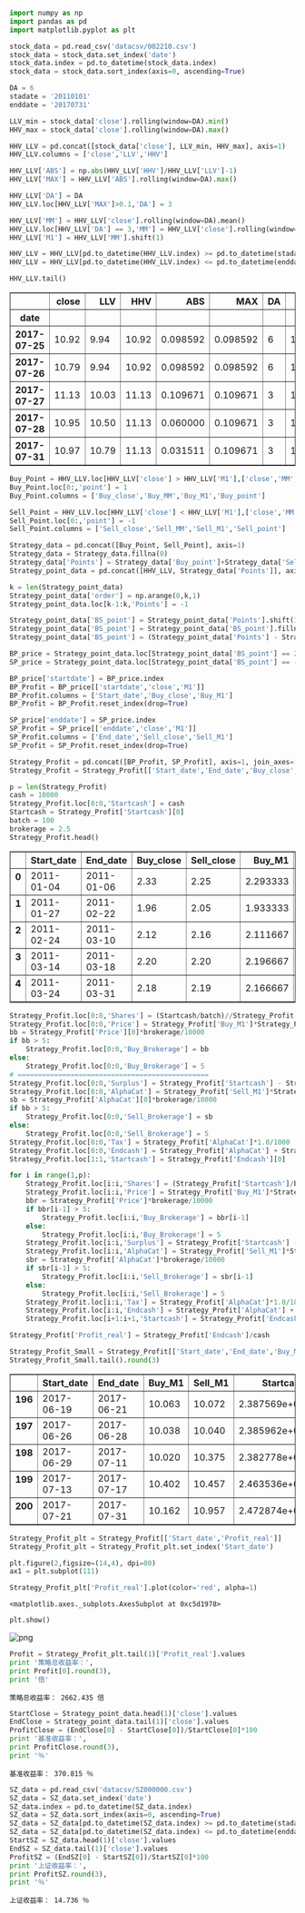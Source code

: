 

```python
import numpy as np
import pandas as pd
import matplotlib.pyplot as plt
```


```python
stock_data = pd.read_csv('datacsv/002210.csv')
stock_data = stock_data.set_index('date')
stock_data.index = pd.to_datetime(stock_data.index)
stock_data = stock_data.sort_index(axis=0, ascending=True)
```


```python
DA = 6
stadate = '20110101'
enddate = '20170731'
```


```python
LLV_min = stock_data['close'].rolling(window=DA).min()
HHV_max = stock_data['close'].rolling(window=DA).max()
```


```python
HHV_LLV = pd.concat([stock_data['close'], LLV_min, HHV_max], axis=1)
HHV_LLV.columns = ['close','LLV','HHV']
```


```python
HHV_LLV['ABS'] = np.abs(HHV_LLV['HHV']/HHV_LLV['LLV']-1)
HHV_LLV['MAX'] = HHV_LLV['ABS'].rolling(window=DA).max()
```


```python
HHV_LLV['DA'] = DA
HHV_LLV.loc[HHV_LLV['MAX']>0.1,'DA'] = 3
```


```python
HHV_LLV['MM'] = HHV_LLV['close'].rolling(window=DA).mean()
HHV_LLV.loc[HHV_LLV['DA'] == 3,'MM'] = HHV_LLV['close'].rolling(window=3).mean()
HHV_LLV['M1'] = HHV_LLV['MM'].shift(1)
```


```python
HHV_LLV = HHV_LLV[pd.to_datetime(HHV_LLV.index) >= pd.to_datetime(stadate)]
HHV_LLV = HHV_LLV[pd.to_datetime(HHV_LLV.index) <= pd.to_datetime(enddate)]
```


```python
HHV_LLV.tail()
```




<div>
<style>
    .dataframe thead tr:only-child th {
        text-align: right;
    }

    .dataframe thead th {
        text-align: left;
    }

    .dataframe tbody tr th {
        vertical-align: top;
    }
</style>
<table border="1" class="dataframe">
  <thead>
    <tr style="text-align: right;">
      <th></th>
      <th>close</th>
      <th>LLV</th>
      <th>HHV</th>
      <th>ABS</th>
      <th>MAX</th>
      <th>DA</th>
      <th>MM</th>
      <th>M1</th>
    </tr>
    <tr>
      <th>date</th>
      <th></th>
      <th></th>
      <th></th>
      <th></th>
      <th></th>
      <th></th>
      <th></th>
      <th></th>
    </tr>
  </thead>
  <tbody>
    <tr>
      <th>2017-07-25</th>
      <td>10.92</td>
      <td>9.94</td>
      <td>10.92</td>
      <td>0.098592</td>
      <td>0.098592</td>
      <td>6</td>
      <td>10.385000</td>
      <td>10.228333</td>
    </tr>
    <tr>
      <th>2017-07-26</th>
      <td>10.79</td>
      <td>9.94</td>
      <td>10.92</td>
      <td>0.098592</td>
      <td>0.098592</td>
      <td>6</td>
      <td>10.511667</td>
      <td>10.385000</td>
    </tr>
    <tr>
      <th>2017-07-27</th>
      <td>11.13</td>
      <td>10.03</td>
      <td>11.13</td>
      <td>0.109671</td>
      <td>0.109671</td>
      <td>3</td>
      <td>10.946667</td>
      <td>10.511667</td>
    </tr>
    <tr>
      <th>2017-07-28</th>
      <td>10.95</td>
      <td>10.50</td>
      <td>11.13</td>
      <td>0.060000</td>
      <td>0.109671</td>
      <td>3</td>
      <td>10.956667</td>
      <td>10.946667</td>
    </tr>
    <tr>
      <th>2017-07-31</th>
      <td>10.97</td>
      <td>10.79</td>
      <td>11.13</td>
      <td>0.031511</td>
      <td>0.109671</td>
      <td>3</td>
      <td>11.016667</td>
      <td>10.956667</td>
    </tr>
  </tbody>
</table>
</div>




```python
Buy_Point = HHV_LLV.loc[HHV_LLV['close'] > HHV_LLV['M1'],['close','MM','M1']]
Buy_Point.loc[0:,'point'] = 1
Buy_Point.columns = ['Buy_close','Buy_MM','Buy_M1','Buy_point']
```


```python
Sell_Point = HHV_LLV.loc[HHV_LLV['close'] < HHV_LLV['M1'],['close','MM','M1']]
Sell_Point.loc[0:,'point'] = -1
Sell_Point.columns = ['Sell_close','Sell_MM','Sell_M1','Sell_point']
```


```python
Strategy_data = pd.concat([Buy_Point, Sell_Point], axis=1)
Strategy_data = Strategy_data.fillna(0)
Strategy_data['Points'] = Strategy_data['Buy_point']+Strategy_data['Sell_point']
Strategy_point_data = pd.concat([HHV_LLV, Strategy_data['Points']], axis=1)
```


```python
k = len(Strategy_point_data)
Strategy_point_data['order'] = np.arange(0,k,1)
Strategy_point_data.loc[k-1:k,'Points'] = -1
```


```python
Strategy_point_data['BS_point'] = Strategy_point_data['Points'].shift(1)
Strategy_point_data['BS_point'] = Strategy_point_data['BS_point'].fillna(-1)
Strategy_point_data['BS_point'] = (Strategy_point_data['Points'] - Strategy_point_data['BS_point'])/2+Strategy_point_data['Points']
```


```python
BP_price = Strategy_point_data.loc[Strategy_point_data['BS_point'] == 2, ['order','close','M1','BS_point']]
SP_price = Strategy_point_data.loc[Strategy_point_data['BS_point'] == -2, ['order','close','M1','BS_point']]
```


```python
BP_price['startdate'] = BP_price.index
BP_Profit = BP_price[['startdate','close','M1']]
BP_Profit.columns = ['Start_date','Buy_close','Buy_M1']
BP_Profit = BP_Profit.reset_index(drop=True)
```


```python
SP_price['enddate'] = SP_price.index
SP_Profit = SP_price[['enddate','close','M1']]
SP_Profit.columns = ['End_date','Sell_close','Sell_M1']
SP_Profit = SP_Profit.reset_index(drop=True)
```


```python
Strategy_Profit = pd.concat([BP_Profit, SP_Profit], axis=1, join_axes=[BP_Profit.index])
Strategy_Profit = Strategy_Profit[['Start_date','End_date','Buy_close','Sell_close','Buy_M1','Sell_M1']]
```


```python
p = len(Strategy_Profit)
cash = 10000
Strategy_Profit.loc[0:0,'Startcash'] = cash
Startcash = Strategy_Profit['Startcash'][0]
batch = 100
brokerage = 2.5
Strategy_Profit.head()
```




<div>
<style>
    .dataframe thead tr:only-child th {
        text-align: right;
    }

    .dataframe thead th {
        text-align: left;
    }

    .dataframe tbody tr th {
        vertical-align: top;
    }
</style>
<table border="1" class="dataframe">
  <thead>
    <tr style="text-align: right;">
      <th></th>
      <th>Start_date</th>
      <th>End_date</th>
      <th>Buy_close</th>
      <th>Sell_close</th>
      <th>Buy_M1</th>
      <th>Sell_M1</th>
      <th>Startcash</th>
    </tr>
  </thead>
  <tbody>
    <tr>
      <th>0</th>
      <td>2011-01-04</td>
      <td>2011-01-06</td>
      <td>2.33</td>
      <td>2.25</td>
      <td>2.293333</td>
      <td>2.326667</td>
      <td>10000.0</td>
    </tr>
    <tr>
      <th>1</th>
      <td>2011-01-27</td>
      <td>2011-02-22</td>
      <td>1.96</td>
      <td>2.05</td>
      <td>1.933333</td>
      <td>2.118333</td>
      <td>NaN</td>
    </tr>
    <tr>
      <th>2</th>
      <td>2011-02-24</td>
      <td>2011-03-10</td>
      <td>2.12</td>
      <td>2.16</td>
      <td>2.111667</td>
      <td>2.201667</td>
      <td>NaN</td>
    </tr>
    <tr>
      <th>3</th>
      <td>2011-03-14</td>
      <td>2011-03-18</td>
      <td>2.20</td>
      <td>2.20</td>
      <td>2.196667</td>
      <td>2.201667</td>
      <td>NaN</td>
    </tr>
    <tr>
      <th>4</th>
      <td>2011-03-24</td>
      <td>2011-03-31</td>
      <td>2.18</td>
      <td>2.19</td>
      <td>2.166667</td>
      <td>2.203333</td>
      <td>NaN</td>
    </tr>
  </tbody>
</table>
</div>




```python
Strategy_Profit.loc[0:0,'Shares'] = (Startcash/batch)//Strategy_Profit['Buy_M1']*batch
Strategy_Profit.loc[0:0,'Price'] = Strategy_Profit['Buy_M1']*Strategy_Profit['Shares']
bb = Strategy_Profit['Price'][0]*brokerage/10000
if bb > 5:
    Strategy_Profit.loc[0:0,'Buy_Brokerage'] = bb
else:
    Strategy_Profit.loc[0:0,'Buy_Brokerage'] = 5
# ===============================================
Strategy_Profit.loc[0:0,'Surplus'] = Strategy_Profit['Startcash'] - Strategy_Profit['Price'] - Strategy_Profit['Buy_Brokerage']
Strategy_Profit.loc[0:0,'AlphaCat'] = Strategy_Profit['Sell_M1']*Strategy_Profit['Shares']
sb = Strategy_Profit['AlphaCat'][0]*brokerage/10000
if bb > 5:
    Strategy_Profit.loc[0:0,'Sell_Brokerage'] = sb
else:
    Strategy_Profit.loc[0:0,'Sell_Brokerage'] = 5
Strategy_Profit.loc[0:0,'Tax'] = Strategy_Profit['AlphaCat']*1.0/1000
Strategy_Profit.loc[0:0,'Endcash'] = Strategy_Profit['AlphaCat'] + Strategy_Profit['Surplus'] - Strategy_Profit['Sell_Brokerage'] - Strategy_Profit['Tax']
Strategy_Profit.loc[1:1,'Startcash'] = Strategy_Profit['Endcash'][0]

```


```python
for i in range(1,p):
    Strategy_Profit.loc[i:i,'Shares'] = (Strategy_Profit['Startcash']/batch)//Strategy_Profit['Buy_M1']*batch
    Strategy_Profit.loc[i:i,'Price'] = Strategy_Profit['Buy_M1']*Strategy_Profit['Shares']
    bbr = Strategy_Profit['Price']*brokerage/10000
    if bbr[i-1] > 5:
        Strategy_Profit.loc[i:i,'Buy_Brokerage'] = bbr[i-1]
    else:
        Strategy_Profit.loc[i:i,'Buy_Brokerage'] = 5
    Strategy_Profit.loc[i:i,'Surplus'] = Strategy_Profit['Startcash'] - Strategy_Profit['Price'] - Strategy_Profit['Buy_Brokerage']
    Strategy_Profit.loc[i:i,'AlphaCat'] = Strategy_Profit['Sell_M1']*Strategy_Profit['Shares']
    sbr = Strategy_Profit['AlphaCat']*brokerage/10000
    if sbr[i-1] > 5:
        Strategy_Profit.loc[i:i,'Sell_Brokerage'] = sbr[i-1]
    else:
        Strategy_Profit.loc[i:i,'Sell_Brokerage'] = 5
    Strategy_Profit.loc[i:i,'Tax'] = Strategy_Profit['AlphaCat']*1.0/1000
    Strategy_Profit.loc[i:i,'Endcash'] = Strategy_Profit['AlphaCat'] + Strategy_Profit['Surplus'] - Strategy_Profit['Sell_Brokerage'] - Strategy_Profit['Tax']
    Strategy_Profit.loc[i+1:i+1,'Startcash'] = Strategy_Profit['Endcash'][i]
```


```python
Strategy_Profit['Profit_real'] = Strategy_Profit['Endcash']/cash
```


```python
Strategy_Profit_Small = Strategy_Profit[['Start_date','End_date','Buy_M1','Sell_M1','Startcash','Shares','Price','Surplus','AlphaCat','Endcash','Profit_real']]
Strategy_Profit_Small.tail().round(3)
```




<div>
<style>
    .dataframe thead tr:only-child th {
        text-align: right;
    }

    .dataframe thead th {
        text-align: left;
    }

    .dataframe tbody tr th {
        vertical-align: top;
    }
</style>
<table border="1" class="dataframe">
  <thead>
    <tr style="text-align: right;">
      <th></th>
      <th>Start_date</th>
      <th>End_date</th>
      <th>Buy_M1</th>
      <th>Sell_M1</th>
      <th>Startcash</th>
      <th>Shares</th>
      <th>Price</th>
      <th>Surplus</th>
      <th>AlphaCat</th>
      <th>Endcash</th>
      <th>Profit_real</th>
    </tr>
  </thead>
  <tbody>
    <tr>
      <th>196</th>
      <td>2017-06-19</td>
      <td>2017-06-21</td>
      <td>10.063</td>
      <td>10.072</td>
      <td>2.387569e+07</td>
      <td>2372500.0</td>
      <td>2.387526e+07</td>
      <td>-5536.116</td>
      <td>2.389503e+07</td>
      <td>2.385962e+07</td>
      <td>2385.962</td>
    </tr>
    <tr>
      <th>197</th>
      <td>2017-06-26</td>
      <td>2017-06-28</td>
      <td>10.038</td>
      <td>10.040</td>
      <td>2.385962e+07</td>
      <td>2376800.0</td>
      <td>2.385911e+07</td>
      <td>-5459.148</td>
      <td>2.386307e+07</td>
      <td>2.382778e+07</td>
      <td>2382.778</td>
    </tr>
    <tr>
      <th>198</th>
      <td>2017-06-29</td>
      <td>2017-07-11</td>
      <td>10.020</td>
      <td>10.375</td>
      <td>2.382778e+07</td>
      <td>2378000.0</td>
      <td>2.382756e+07</td>
      <td>-5748.755</td>
      <td>2.467175e+07</td>
      <td>2.463536e+07</td>
      <td>2463.536</td>
    </tr>
    <tr>
      <th>199</th>
      <td>2017-07-13</td>
      <td>2017-07-17</td>
      <td>10.402</td>
      <td>10.457</td>
      <td>2.463536e+07</td>
      <td>2368400.0</td>
      <td>2.463531e+07</td>
      <td>-5900.496</td>
      <td>2.476557e+07</td>
      <td>2.472874e+07</td>
      <td>2472.874</td>
    </tr>
    <tr>
      <th>200</th>
      <td>2017-07-21</td>
      <td>2017-07-31</td>
      <td>10.162</td>
      <td>10.957</td>
      <td>2.472874e+07</td>
      <td>2433500.0</td>
      <td>2.472842e+07</td>
      <td>-5839.330</td>
      <td>2.666305e+07</td>
      <td>2.662435e+07</td>
      <td>2662.435</td>
    </tr>
  </tbody>
</table>
</div>




```python
Strategy_Profit_plt = Strategy_Profit[['Start_date','Profit_real']]
Strategy_Profit_plt = Strategy_Profit_plt.set_index('Start_date')
```


```python
plt.figure(2,figsize=(14,4), dpi=80)
ax1 = plt.subplot(111)
```


```python
Strategy_Profit_plt['Profit_real'].plot(color='red', alpha=1)
```




    <matplotlib.axes._subplots.AxesSubplot at 0xc5d1978>




```python
plt.show()
```


![png](output_27_0.png)



```python
Profit = Strategy_Profit_plt.tail(1)['Profit_real'].values
print '策略总收益率：',
print Profit[0].round(3),
print '倍'
```

    策略总收益率： 2662.435 倍
    


```python
StartClose = Strategy_point_data.head(1)['close'].values
EndClose = Strategy_point_data.tail(1)['close'].values
ProfitClose = (EndClose[0] - StartClose[0])/StartClose[0]*100
print '基准收益率：',
print ProfitClose.round(3),
print '％'
```

    基准收益率： 370.815 ％
    


```python
SZ_data = pd.read_csv('datacsv/SZ000000.csv')
SZ_data = SZ_data.set_index('date')
SZ_data.index = pd.to_datetime(SZ_data.index)
SZ_data = SZ_data.sort_index(axis=0, ascending=True)
SZ_data = SZ_data[pd.to_datetime(SZ_data.index) >= pd.to_datetime(stadate)]
SZ_data = SZ_data[pd.to_datetime(SZ_data.index) <= pd.to_datetime(enddate)]
StartSZ = SZ_data.head(1)['close'].values
EndSZ = SZ_data.tail(1)['close'].values
ProfitSZ = (EndSZ[0] - StartSZ[0])/StartSZ[0]*100
print '上证收益率：',
print ProfitSZ.round(3),
print '％'
```

    上证收益率： 14.736 ％
    
